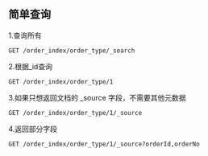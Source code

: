 ## 简单查询

1.查询所有
```
GET /order_index/order_type/_search
```

2.根据_id查询
```
GET /order_index/order_type/1
```

3.如果只想返回文档的 _source 字段，不需要其他元数据

```
GET /order_index/order_type/1/_source

```
4.返回部分字段

```
GET /order_index/order_type/1/_source?orderId,orderNo
```

